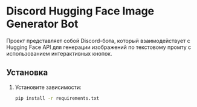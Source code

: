 # Discord Hugging Face Image Generator Bot

Проект представляет собой Discord-бота, который взаимодействует с Hugging Face API для генерации изображений по текстовому промту с использованием интерактивных кнопок.

## Установка

1. Установите зависимости:
   ```bash
   pip install -r requirements.txt